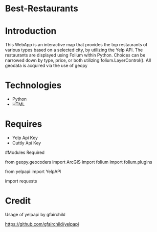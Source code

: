 # Best-Restaurants

# Introduction
This WebApp is an interactive map that provides the top restaurants of various types based on a selected city, by utilizing the Yelp API. The restaurants are displayed using Folium within Python. Choices can be narrowed down by type, price, or both utilizing folium.LayerControl(). All geodata is acquired via the use of geopy

# Technologies

+ Python
+ HTML

# Requires

+ Yelp Api Key
+ Cuttly Api Key

#Modules Required

from geopy.geocoders import ArcGIS
import folium
import folium.plugins

from yelpapi import YelpAPI

import requests

# Credit

Usage of yelpapi by gfairchild

https://github.com/gfairchild/yelpapi


